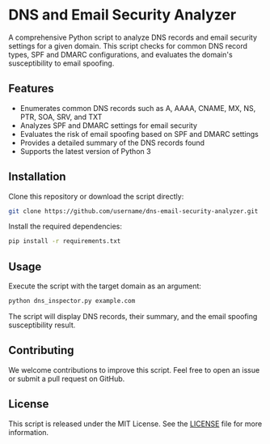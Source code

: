# DNS and Email Security Analyzer

A comprehensive Python script to analyze DNS records and email security settings for a given domain. This script checks for common DNS record types, SPF and DMARC configurations, and evaluates the domain's susceptibility to email spoofing.

## Features

- Enumerates common DNS records such as A, AAAA, CNAME, MX, NS, PTR, SOA, SRV, and TXT
- Analyzes SPF and DMARC settings for email security
- Evaluates the risk of email spoofing based on SPF and DMARC settings
- Provides a detailed summary of the DNS records found
- Supports the latest version of Python 3

## Installation

Clone this repository or download the script directly:

```bash
git clone https://github.com/username/dns-email-security-analyzer.git
```

Install the required dependencies:

```bash
pip install -r requirements.txt
```

## Usage

Execute the script with the target domain as an argument:

```bash
python dns_inspector.py example.com
```

The script will display DNS records, their summary, and the email spoofing susceptibility result.

## Contributing

We welcome contributions to improve this script. Feel free to open an issue or submit a pull request on GitHub.

## License

This script is released under the MIT License. See the [LICENSE](LICENSE) file for more information.
